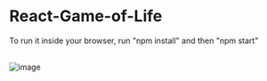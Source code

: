 # React-Game-of-Life  
To run it inside your browser, run "npm install" and then "npm start"
<br>
<br>

![image](https://user-images.githubusercontent.com/103369144/232347534-f50dd814-13b0-4da9-a979-653f042e0370.png)
